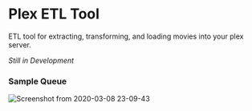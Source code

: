 # Plex ETL Tool
ETL tool for extracting, transforming, and loading movies into your plex server.

*Still in Development*

### Sample Queue
![Screenshot from 2020-03-08 23-09-43](https://user-images.githubusercontent.com/11462398/76187320-4345f880-6192-11ea-911c-e59c8608d892.png)